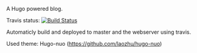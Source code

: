 A Hugo powered blog. 

Travis status: [![Build Status](https://travis-ci.org/maximebloch/myblog.svg?branch=source)](https://travis-ci.org/maximebloch/myblog)

Automaticly build and deployed to master and the webserver using travis.


Used theme: Hugo-nuo (https://github.com/laozhu/hugo-nuo)
